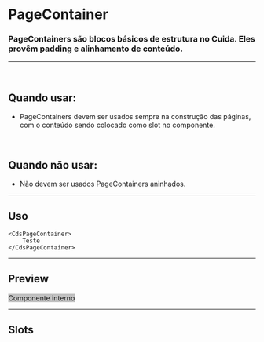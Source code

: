 # PageContainer

### PageContainers são blocos básicos de estrutura no Cuida. Eles provêm padding e alinhamento de conteúdo.
---
<br>

## Quando usar:
- PageContainers devem ser usados sempre na construção das páginas, com o conteúdo sendo colocado como slot no componente.

<br>

## Quando não usar:
- Não devem ser usados PageContainers aninhados.

---

## Uso

```vue
<CdsPageContainer>
	Teste
</CdsPageContainer>
```

---

## Preview

<PreviewContainer>
	<div class="d-flex justify-content-center">
		<CdsPageContainer
			style="background: silver"
		>
			Componente interno
		</CdsPageContainer>
	</div>
</PreviewContainer>

---

## Slots

<APITable
	name="CdsPageContainer"
	section="slots"
/>

<script setup>
import CdsPageContainer from '@/components/PageContainer.vue';
</script>
